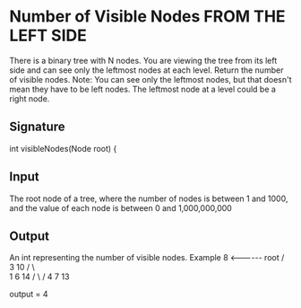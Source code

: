 # Number of Visible Nodes  FROM THE LEFT SIDE 
There is a binary tree with N nodes. You are viewing the tree from its left side and can see only the leftmost nodes at each level. Return the number of visible nodes.
Note: You can see only the leftmost nodes, but that doesn't mean they have to be left nodes. The leftmost node at a level could be a right node.
## Signature
int visibleNodes(Node root) {
## Input
The root node of a tree, where the number of nodes is between 1 and 1000, and the value of each node is between 0 and 1,000,000,000
## Output
An int representing the number of visible nodes.
Example
            8  <------ root
           / \
         3    10
        / \     \
       1   6     14
          / \    /
         4   7  13   
                  
output = 4